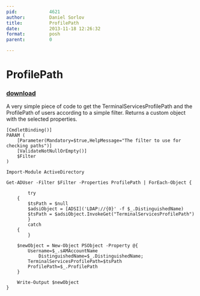 ```yaml
---
pid:            4621
author:         Daniel Sorlov
title:          ProfilePath
date:           2013-11-18 12:26:32
format:         posh
parent:         0

---
```


# ProfilePath

### [download](//scripts/4621.ps1)

A very simple piece of code to get the TerminalServicesProfilePath and the ProfilePath of users according to a simple filter. Returns a custom object with the selected properties.

```posh
[CmdletBinding()]
PARAM (
	[Parameter(Mandatory=$true,HelpMessage="The filter to use for checking paths")]
	[ValidateNotNullOrEmpty()]
	$Filter
)

Import-Module ActiveDirectory

Get-ADUser -Filter $Filter -Properties ProfilePath | ForEach-Object {
    
    	try
	{
		$tsPath = $null
		$adsiObject = [ADSI]('LDAP://{0}' -f $_.DistinguishedName)
		$tsPath = $adsiObject.InvokeGet("TerminalServicesProfilePath")
    	}
    	catch
	{
    	}

	$newObject = New-Object PSObject -Property @{
		Username=$_.sAMAccountName
       		DistinguishedName=$_.DistinguishedName;
		TerminalServicesProfilePath=$tsPath
		ProfilePath=$_.ProfilePath
	}

	Write-Output $newObject
}

```
